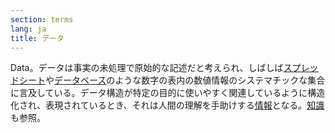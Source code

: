 ```yaml
---
section: terms
lang: ja
title: データ
---
```


Data。データは事実の未処理で原始的な記述だと考えられ、しばしば[スプレッドシート](/glossary/ja/terms/spreadsheet)や[データベース](/glossary/ja/terms/database)のような数字の表内の数値情報のシステマチックな集合に言及している。データ構造が特定の目的に使いやすく関連しているように構造化され、表現されているとき、それは人間の理解を手助けする[情報](/glossary/ja/terms/information/)となる。[知識](/glossary/ja/terms/knowledge/)も参照。
